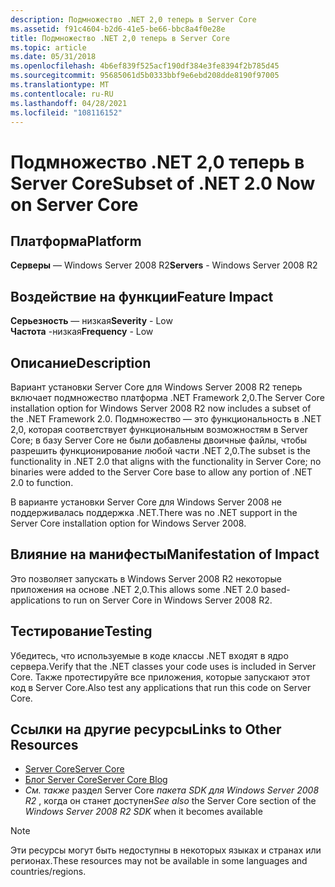 ```yaml
---
description: Подмножество .NET 2,0 теперь в Server Core
ms.assetid: f91c4604-b2d6-41e5-be66-bbc8a4f0e28e
title: Подмножество .NET 2,0 теперь в Server Core
ms.topic: article
ms.date: 05/31/2018
ms.openlocfilehash: 4b6ef839f525acf190df384e3fe8394f2b785d45
ms.sourcegitcommit: 95685061d5b0333bbf9e6ebd208dde8190f97005
ms.translationtype: MT
ms.contentlocale: ru-RU
ms.lasthandoff: 04/28/2021
ms.locfileid: "108116152"
---
```

# <a name="subset-of-net-20-now-on-server-core"></a><span data-ttu-id="21a29-103">Подмножество .NET 2,0 теперь в Server Core</span><span class="sxs-lookup"><span data-stu-id="21a29-103">Subset of .NET 2.0 Now on Server Core</span></span>

## <a name="platform"></a><span data-ttu-id="21a29-104">Платформа</span><span class="sxs-lookup"><span data-stu-id="21a29-104">Platform</span></span>

<span data-ttu-id="21a29-105">**Серверы** — Windows Server 2008 R2</span><span class="sxs-lookup"><span data-stu-id="21a29-105">**Servers** - Windows Server 2008 R2</span></span>  



## <a name="feature-impact"></a><span data-ttu-id="21a29-106">Воздействие на функции</span><span class="sxs-lookup"><span data-stu-id="21a29-106">Feature Impact</span></span>

 <span data-ttu-id="21a29-107">**Серьезность** — низкая</span><span class="sxs-lookup"><span data-stu-id="21a29-107">**Severity** - Low</span></span>  
<span data-ttu-id="21a29-108">**Частота** -низкая</span><span class="sxs-lookup"><span data-stu-id="21a29-108">**Frequency** - Low</span></span>  





## <a name="description"></a><span data-ttu-id="21a29-109">Описание</span><span class="sxs-lookup"><span data-stu-id="21a29-109">Description</span></span>

<span data-ttu-id="21a29-110">Вариант установки Server Core для Windows Server 2008 R2 теперь включает подмножество платформа .NET Framework 2,0.</span><span class="sxs-lookup"><span data-stu-id="21a29-110">The Server Core installation option for Windows Server 2008 R2 now includes a subset of the .NET Framework 2.0.</span></span> <span data-ttu-id="21a29-111">Подмножество — это функциональность в .NET 2,0, которая соответствует функциональным возможностям в Server Core; в базу Server Core не были добавлены двоичные файлы, чтобы разрешить функционирование любой части .NET 2,0.</span><span class="sxs-lookup"><span data-stu-id="21a29-111">The subset is the functionality in .NET 2.0 that aligns with the functionality in Server Core; no binaries were added to the Server Core base to allow any portion of .NET 2.0 to function.</span></span>

<span data-ttu-id="21a29-112">В варианте установки Server Core для Windows Server 2008 не поддерживалась поддержка .NET.</span><span class="sxs-lookup"><span data-stu-id="21a29-112">There was no .NET support in the Server Core installation option for Windows Server 2008.</span></span>

## <a name="manifestation-of-impact"></a><span data-ttu-id="21a29-113">Влияние на манифесты</span><span class="sxs-lookup"><span data-stu-id="21a29-113">Manifestation of Impact</span></span>

<span data-ttu-id="21a29-114">Это позволяет запускать в Windows Server 2008 R2 некоторые приложения на основе .NET 2,0.</span><span class="sxs-lookup"><span data-stu-id="21a29-114">This allows some .NET 2.0 based-applications to run on Server Core in Windows Server 2008 R2.</span></span>

## <a name="testing"></a><span data-ttu-id="21a29-115">Тестирование</span><span class="sxs-lookup"><span data-stu-id="21a29-115">Testing</span></span>

<span data-ttu-id="21a29-116">Убедитесь, что используемые в коде классы .NET входят в ядро сервера.</span><span class="sxs-lookup"><span data-stu-id="21a29-116">Verify that the .NET classes your code uses is included in Server Core.</span></span> <span data-ttu-id="21a29-117">Также протестируйте все приложения, которые запускают этот код в Server Core.</span><span class="sxs-lookup"><span data-stu-id="21a29-117">Also test any applications that run this code on Server Core.</span></span>

## <a name="links-to-other-resources"></a><span data-ttu-id="21a29-118">Ссылки на другие ресурсы</span><span class="sxs-lookup"><span data-stu-id="21a29-118">Links to Other Resources</span></span>

-   <span data-ttu-id="21a29-119">[Server Core](/previous-versions/windows/desktop/legacy/ms723891(v=vs.85))</span><span class="sxs-lookup"><span data-stu-id="21a29-119">[Server Core](/previous-versions/windows/desktop/legacy/ms723891(v=vs.85))</span></span>
-   [<span data-ttu-id="21a29-120">Блог Server Core</span><span class="sxs-lookup"><span data-stu-id="21a29-120">Server Core Blog</span></span>](https://blogs.technet.com/server_core/archive/2008/11/25/net-2-0-and-server-core-in-windows-server-2008-r2.aspx)
-   <span data-ttu-id="21a29-121">*См. также* раздел Server Core *пакета SDK для Windows Server 2008 R2* , когда он станет доступен</span><span class="sxs-lookup"><span data-stu-id="21a29-121">*See also* the Server Core section of the *Windows Server 2008 R2 SDK* when it becomes available</span></span>

> [!Note]  
> <span data-ttu-id="21a29-122">Эти ресурсы могут быть недоступны в некоторых языках и странах или регионах.</span><span class="sxs-lookup"><span data-stu-id="21a29-122">These resources may not be available in some languages and countries/regions.</span></span>

 

 

 
